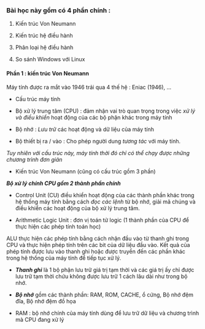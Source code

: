 ### Bài học này gồm có 4 phần chính : 

1.	Kiến trúc Von Neumann

3.	Kiến trúc hệ điều hành
   
5.	Phân loại hệ điều hành
   
7.	So sánh Windows với Linux
   
#### Phần 1 : kiến trúc Von Neumann

Máy tính được ra mắt vào 1946 trải qua 4 thế hệ : Eniac (1946), …

-	Cấu trúc máy tính
  
+ Bộ xử lý trung tâm (CPU) : đảm nhận vai trò quan trọng trong việc *xử lý và điều khiển* hoạt động của các bộ phận khác trong máy tính

+ Bộ nhớ : *Lưu trữ* các hoạt động và dữ liệu của máy tính

+ Bộ thiết bị ra / vào : Cho phép người dung *tương tác* với máy tính.

*Tuy nhiên với cấu trúc này, máy tính thời đó chỉ có thể chạy được những chương trình đơn giản*

- Kiến trúc Von Neumann (cũng có cấu trúc gồm 3 phần)

***Bộ xử lý chính CPU gồm 2 thành phần chính***

+ Control Unit (CU) điều khiển hoạt động của các thành phần khác trong hệ thống máy tính bằng cách *đọc các lệnh* từ bộ nhớ, giải mã chúng và điều khiển các hoạt động của bộ xử lý trung tâm.

+ Arithmetic Logic Unit : đơn vị toán tử logic (1 thành phần của CPU để thực hiện các phép tính toán học)

ALU thực hiện các phép tính bằng cách nhận đầu vào từ thanh ghi trong CPU và thực hiện phép tính trên các bit của dữ liệu đầu vào. Kết quả của phép tính được lưu vào thanh ghi hoặc được truyền đến các phần khác trong hệ thống của máy tính để tiếp tục xử lý.

- ***Thanh ghi*** là 1 bộ phận lưu trữ giá trị tạm thời và các giá trị ấy chỉ được lưu trữ tạm thời chứu không được lưu trữ 1 cách lâu dài như trong bộ nhớ.

- ***Bộ nhớ*** gồm các thành phần: RAM, ROM, CACHE, ổ cứng, Bộ nhớ đệm đĩa, Bộ nhớ đệm đồ họa

+ RAM : bộ nhớ chính của máy tính dùng để lưu trữ dữ liệu và chương trình mà CPU đang xử lý
